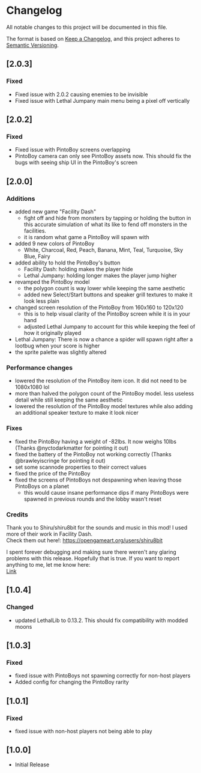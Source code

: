 # Changelog

All notable changes to this project will be documented in this file.

The format is based on [Keep a Changelog](https://keepachangelog.com/en/1.0.0/),
and this project adheres to [Semantic Versioning](https://semver.org/spec/v2.0.0.html).

## [2.0.3]

### Fixed
- Fixed issue with 2.0.2 causing enemies to be invisible
- Fixed issue with Lethal Jumpany main menu being a pixel off vertically

## [2.0.2]

### Fixed
- Fixed issue with PintoBoy screens overlapping
- PintoBoy camera can only see PintoBoy assets now. This should fix the bugs with seeing ship UI in the PintoBoy's screen

## [2.0.0]

### Additions
- added new game "Facility Dash"
    - fight off and hide from monsters by tapping or holding the button in this accurate simulation of what its like to fend off monsters in the facilities.
    - it is random what game a PintoBoy will spawn with
- added 9 new colors of PintoBoy
    - White, Charcoal, Red, Peach, Banana, Mint, Teal, Turquoise, Sky Blue, Fairy
- added ability to hold the PintoBoy's button
    - Facility Dash: holding makes the player hide
    - Lethal Jumpany: holding longer makes the player jump higher
- revamped the PintoBoy model
    - the polygon count is way lower while keeping the same aesthetic
    - added new Select/Start buttons and speaker grill textures to make it look less plain
- changed screen resolution of the PintoBoy from 160x160 to 120x120
    - this is to help visual clarity of the PintoBoy screen while it is in your hand
    - adjusted Lethal Jumpany to account for this while keeping the feel of how it originally played
- Lethal Jumpany: There is now a chance a spider will spawn right after a lootbug when your score is higher
- the sprite palette was slightly altered

### Performance changes
- lowered the resolution of the PintoBoy item icon. It did not need to be 1080x1080 lol
- more than halved the polygon count of the PintoBoy model. less useless detail while still keeping the same aesthetic
- lowered the resolution of the PintoBoy model textures while also adding an additional speaker texture to make it look nicer

### Fixes
- fixed the PintoBoy having a weight of -82lbs. It now weighs 10lbs (Thanks @nyctodarkmatter for pointing it out)
- fixed the battery of the PintoBoy not working correctly (Thanks @brawleyiscringe for pointing it out)
- set some scannode properties to their correct values
- fixed the price of the PintoBoy
- fixed the screens of PintoBoys not despawning when leaving those PintoBoys on a planet
    - this would cause insane performance dips if many PintoBoys were spawned in previous rounds and the lobby wasn't reset

### Credits
Thank you to Shiru/shiru8bit for the sounds and music in this mod! I used more of their work in Facility Dash. <br>
Check them out here!: https://opengameart.org/users/shiru8bit

I spent forever debugging and making sure there weren't any glaring problems with this release. Hopefully that is true. If you want to report anything to me, let me know here: 
<br>[Link](https://discord.com/channels/1168655651455639582/1187518133066551326)

## [1.0.4]

### Changed
- updated LethalLib to 0.13.2. This should fix compatibility with modded moons

## [1.0.3]

### Fixed
- fixed issue with PintoBoys not spawning correctly for non-host players
- Added config for changing the PintoBoy rarity

## [1.0.1]

### Fixed
- fixed issue with non-host players not being able to play

## [1.0.0]
- Initial Release